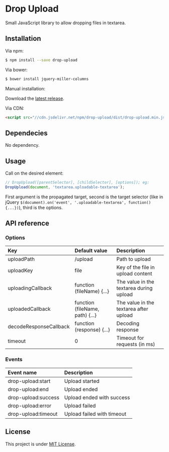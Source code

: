 Drop Upload
===========

Small JavaScript library to allow dropping files in textarea.

Installation
------------

Via npm:
```bash
$ npm install --save drop-upload
```

Via bower:
```bash
$ bower install jquery-miller-columns
```

Manual installation:

Download the [latest release](https://github.com/antalaron/drop-upload/releases).

Via CDN:

```html
<script src="//cdn.jsdelivr.net/npm/drop-upload/dist/drop-upload.min.js"></script>
```

Dependecies
-----------

No dependency.

Usage
-----

Call on the desired element:

```javascript
// DropUpload([parentSelector], [childSelector], [options]); eg:
DropUpload(document, 'textarea.uploadable-textarea');
```

First argument is the propagated target, second is the target selector (like in jQuery
`$(document).on('event', '.uploadable-textarea', function() {...})`), third is the options.

API reference
-------------

### Options

| Key                    | Default value                   | Description                             |
|:---------------------- |:------------------------------- |:--------------------------------------- |
| uploadPath             | /upload                         | Path to upload                          |
| uploadKey              | file                            | Key of the file in upload content       |
| uploadingCallback      | function (fileName) {...}       | The value in the textarea during upload |
| uploadedCallback       | function (fileName, path) {...} | The value in the textarea after upload  |
| decodeResponseCallback | function (response) {...}       | Decoding response                       |
| timeout                | 0                               | Timeout for requests (in ms)            |

### Events

| Event name          | Description                |
|:------------------- |:-------------------------- |
| drop-upload:start   | Upload started             |
| drop-upload:end     | Upload ended               |
| drop-upload:success | Upload ended with success  |
| drop-upload:error   | Upload failed              |
| drop-upload:timeout | Upload failed with timeout |


License
-------

This project is under [MIT License](http://opensource.org/licenses/mit-license.php).
